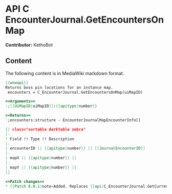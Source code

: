 # API C EncounterJournal.GetEncountersOnMap

**Contributor:** KethoBot

## Content

The following content is in MediaWiki markdown format:

```mediawiki
{{wowapi}}
Returns boss pin locations for an instance map.
 encounters = C_EncounterJournal.GetEncountersOnMap(uiMapID)

==Arguments==
:;[[UiMapID|uiMapID]]:{{apitype|number}}

==Returns==
:;encounters:structure - EncounterJournalMapEncounterInfo[]

{| class="sortable darktable zebra"
|-
! Field !! Type !! Description
|-
| encounterID || {{apitype|number}} || [[JournalEncounterID]]
|-
| mapX || {{apitype|number}} ||
|-
| mapY || {{apitype|number}} ||
|}

==Patch changes==
* {{Patch 8.0.1|note=Added. Replaces {{api|C_EncounterJournal.GetCurrentMapEncounters}}.}}
```